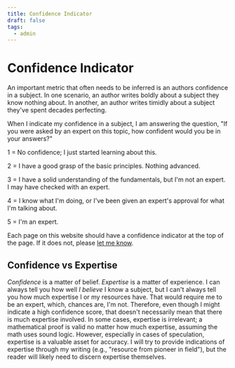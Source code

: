 ```yaml
---
title: Confidence Indicator
draft: false
tags:
  - admin
---
```

# Confidence Indicator
An important metric that often needs to be inferred is an authors confidence in a subject. In one scenario, an author writes boldly about a subject they know nothing about. In another, an author writes timidly about a subject they've spent decades perfecting.

When I indicate my confidence in a subject, I am answering the question, "If you were asked by an expert on this topic, how confident would you be in your answers?"

1 = No confidence; I just started learning about this.

2 = I have a good grasp of the basic principles. Nothing advanced.

3 = I have a solid understanding of the fundamentals, but I'm not an expert. I may have checked with an expert.

4 = I know what I'm doing, or I've been given an expert's approval for what I'm talking about.

5 = I'm an expert.

Each page on this website should have a confidence indicator at the top of the page. If it does not, please [let me know](https://jacobstewart.org/contact/).
## Confidence vs Expertise
*Confidence* is a matter of belief. *Expertise* is a matter of experience. 
I can always tell you how well *I believe* I know a subject, but I can't always tell you how much expertise I or my resources have. That would require me to be an expert, which, chances are, I'm not.
Therefore, even though I might indicate a high confidence score, that doesn't necessarily mean that there is much expertise involved.
In some cases, expertise is irrelevant; a mathematical proof is valid no matter how much expertise, assuming the math uses sound logic.
However, especially in cases of speculation, expertise is a valuable asset for accuracy.
I will try to provide indications of expertise through my writing (e.g., "resource from pioneer in field"), but the reader will likely need to discern expertise themselves.